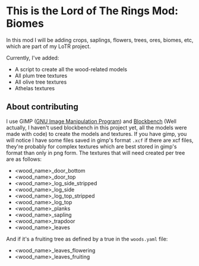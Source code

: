 # This is the Lord of The Rings Mod: Biomes

In this mod I will be adding crops, saplings, flowers, trees, ores, biomes, etc, which are part of my  LoTR project.

Currently, I've added:
- A script to create all the wood-related models
- All plum tree textures
- All olive tree textures
- Athelas textures

## About contributing

I use GIMP ([GNU Image Manipulation Program](gimp.org)) and [Blockbench](blockbench.net) (Well actually, I haven't used blockbench in this project yet, all the models were made with code) to create the models and textures.
If you have gimp, you will notice I have some files saved in gimp's format `.xcf` if there are xcf files, they're probably for complex textures which are best stored in gimp's format than only in png form.
The textures that will need created per tree are as follows:
 - <wood_name>_door_bottom
 - <wood_name>_door_top
 - <wood_name>_log_side_stripped
 - <wood_name>_log_side
 - <wood_name>_log_top_stripped
 - <wood_name>_log_top
 - <wood_name>_planks
 - <wood_name>_sapling
 - <wood_name>_trapdoor
 - <wood_name>_leaves

And if it's a fruiting tree as defined by a true in the `woods.yaml` file:
 - <wood_name>_leaves_flowering
 - <wood_name>_leaves_fruiting
